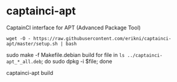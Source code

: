 # captainci-apt
CaptainCI interface for APT (Advanced Package Tool) 

```
wget -O - https://raw.githubusercontent.com/erikni/captainci-apt/master/setup.sh | bash
```

sudo make -f Makefile.debian build
for file in `ls ../captainci-apt_*_all.deb`; do sudo dpkg -i $file; done


captainci-apt build
